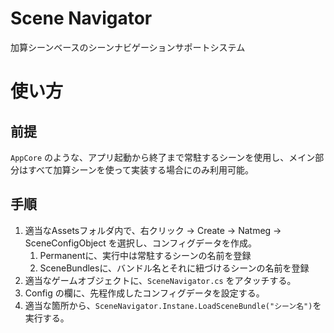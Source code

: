 # Scene Navigator
加算シーンベースのシーンナビゲーションサポートシステム

# 使い方
## 前提
`AppCore` のような、アプリ起動から終了まで常駐するシーンを使用し、メイン部分はすべて加算シーンを使って実装する場合にのみ利用可能。

## 手順
1. 適当なAssetsフォルダ内で、右クリック -> Create -> Natmeg -> SceneConfigObject を選択し、コンフィグデータを作成。
    1. Permanentに、実行中は常駐するシーンの名前を登録
    2. SceneBundlesに、バンドル名とそれに紐づけるシーンの名前を登録
1. 適当なゲームオブジェクトに、`SceneNavigator.cs` をアタッチする。
1. Config の欄に、先程作成したコンフィグデータを設定する。
1. 適当な箇所から、`SceneNavigator.Instane.LoadSceneBundle("シーン名")`を実行する。
